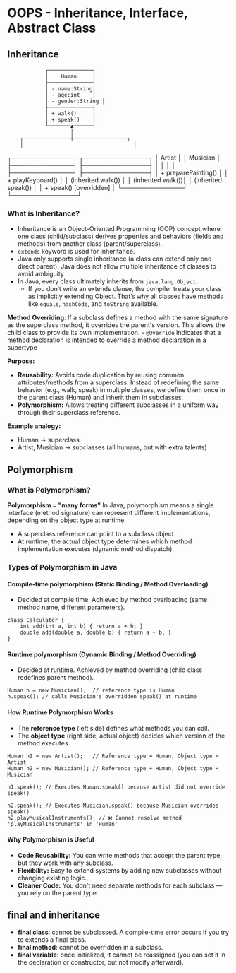 # OOPS - Inheritance, Interface, Abstract Class

## Inheritance

                ┌──────────────┐
                │    Human     │
                ├──────────────┤
                │ - name:String│
                │ - age:int    │
                │ - gender:String │
                ├──────────────┤
                │ + walk()     │
                │ + speak()    │
                └───────▲──────┘
                        │
        ┌───────────────┼─────────────────┐
        │                                   │
┌──────────────┐                   ┌───────────────┐
│   Artist     │                   │   Musician    │
├──────────────┤                   ├───────────────┤
│              │                   │               │
├──────────────┤                   ├───────────────┤
│ + preparePainting() │             │ + playKeyboard() │
│ (inherited walk())  │             │ (inherited walk())│
│ (inherited speak()) │             │ + speak() [overridden] │
└──────────────┘                   └───────────────┘

### What is Inheritance?

-  Inheritance is an Object-Oriented Programming (OOP) concept where one class (child/subclass) derives properties and behaviors (fields and methods) from another class (parent/superclass).
- `extends` keyword is used for inheritance.
- Java only supports single inheritance (a class can extend only one direct parent). Java does not allow multiple inheritance of classes to avoid ambiguity
- In Java, every class ultimately inherits from `java.lang.Object`.
  - If you don’t write an extends clause, the compiler treats your class as implicitly extending Object. That’s why all classes have methods like `equals`, `hashCode`, and `toString` available.

**Method Overriding**: If a subclass defines a method with the same signature as the superclass method, it overrides the parent's version. This allows the child class to provide its own implementation.
    - `@Override` Indicates that a method declaration is intended to override a method declaration in a supertype 

**Purpose:**
- **Reusability:** Avoids code duplication by reusing common attributes/methods from a superclass. Instead of redefining the same behavior (e.g., walk, speak) in multiple classes, we define them once in the parent class (Human) and inherit them in subclasses.
- **Polymorphism:** Allows treating different subclasses in a uniform way through their superclass reference.

**Example analogy:**
- Human → superclass
- Artist, Musician → subclasses (all humans, but with extra talents)

## Polymorphism

### What is Polymorphism?

**Polymorphism = "many forms"**
In Java, polymorphism means a single interface (method signature) can represent different implementations, depending on the object type at runtime.
- A superclass reference can point to a subclass object.
- At runtime, the actual object type determines which method implementation executes (dynamic method dispatch).

### Types of Polymorphism in Java

#### Compile-time polymorphism (Static Binding / Method Overloading)

- Decided at compile time. Achieved by method overloading (same method name, different parameters).

```ignorelang
class Calculator {
    int add(int a, int b) { return a + b; }
    double add(double a, double b) { return a + b; }
}
```

#### Runtime polymorphism (Dynamic Binding / Method Overriding)

- Decided at runtime. Achieved by method overriding (child class redefines parent method).

```ignorelang
Human h = new Musician();  // reference type is Human
h.speak(); // calls Musician's overridden speak() at runtime
```

#### How Runtime Polymorphism Works

- The **reference type** (left side) defines what methods you can call.
- The **object type** (right side, actual object) decides which version of the method executes.

```ignorelang
Human h1 = new Artist();   // Reference type = Human, Object type = Artist
Human h2 = new Musician(); // Reference type = Human, Object type = Musician

h1.speak(); // Executes Human.speak() because Artist did not override speak()

h2.speak(); // Executes Musician.speak() because Musician overrides speak()
h2.playMusicalInstruments(); // ❌ Cannot resolve method 'playMusicalInstruments' in 'Human'        
```

#### Why Polymorphism is Useful

- **Code Reusability:** You can write methods that accept the parent type, but they work with any subclass.
- **Flexibility:** Easy to extend systems by adding new subclasses without changing existing logic.
- **Cleaner Code:** You don't need separate methods for each subclass — you rely on the parent type.

## final and inheritance

- **final class**: cannot be subclassed. A compile-time error occurs if you try to extends a final class.
- **final method**: cannot be overridden in a subclass.
- **final variable**: once initialized, it cannot be reassigned (you can set it in the declaration or constructor, but not modify afterward).